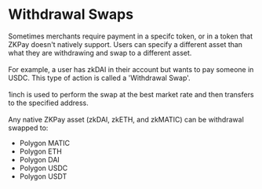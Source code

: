# Withdrawal Swaps

Sometimes merchants require payment in a specifc token, or in a token that ZKPay doesn't natively support. Users can specify a different asset than what they are withdrawing and swap to a different asset.\
\
For example, a user has zkDAI in their account but wants to pay someone in USDC. This type of action is called a 'Withdrawal Swap'. \
\
1inch is used to perform the swap at the best market rate and then transfers to the specified address.\
\
Any native ZKPay asset (zkDAI, zkETH, and zkMATIC) can be withdrawal swapped to:

* Polygon MATIC
* Polygon ETH
* Polygon DAI
* Polygon USDC
* Polygon USDT

